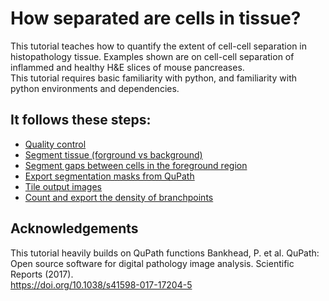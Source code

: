 # How separated are cells in tissue? 
This tutorial teaches how to quantify the extent of cell-cell separation in histopathology tissue. 
Examples shown are on cell-cell separation of inflammed and healthy H&E slices of mouse pancreases.  
This tutorial requires basic familiarity with python, and familiarity with python environments and dependencies.  


## It follows these steps: 
- [Quality control](./0_Quality_ctrl.ipynb)  
- [Segment tissue (forground vs background)](./1_Segment_tissue.ipynb)  
- [Segment gaps between cells in the foreground region](./2_Segment_gaps.ipynb)   
- [Export segmentation masks from QuPath](./3_Export_segmentation.ipynb)  
- [Tile output images](./4_Tile_images.ipynb)  
- [Count and export the density of branchpoints](./5_Count_branchpoints.ipynb)  
    


## Acknowledgements  
This tutorial heavily builds on QuPath functions 
Bankhead, P. et al. QuPath: Open source software for digital pathology image analysis. Scientific Reports (2017).  
https://doi.org/10.1038/s41598-017-17204-5 
